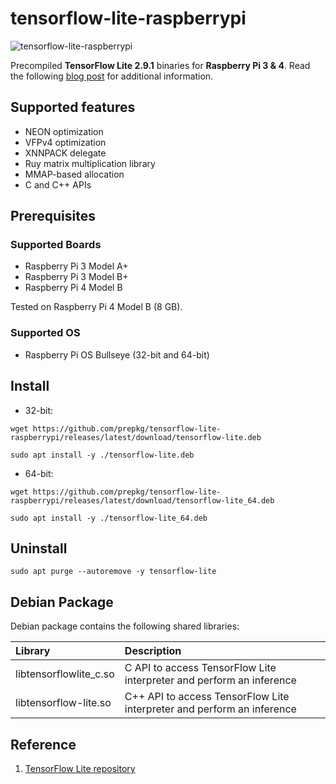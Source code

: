 # tensorflow-lite-raspberrypi

![tensorflow-lite-raspberrypi](https://i.ibb.co/T43zRmZ/tensorflow-lite-raspberrypi.png)

Precompiled **TensorFlow Lite 2.9.1** binaries for **Raspberry Pi 3 & 4**.
Read the following [blog post](https://lindevs.com/install-precompiled-tensorflow-lite-on-raspberry-pi) for additional information.

## Supported features

* NEON optimization
* VFPv4 optimization
* XNNPACK delegate
* Ruy matrix multiplication library
* MMAP-based allocation
* C and C++ APIs

## Prerequisites

### Supported Boards

* Raspberry Pi 3 Model A+
* Raspberry Pi 3 Model B+
* Raspberry Pi 4 Model B

Tested on Raspberry Pi 4 Model B (8 GB).

### Supported OS

* Raspberry Pi OS Bullseye (32-bit and 64-bit)

## Install

* 32-bit:

```shell
wget https://github.com/prepkg/tensorflow-lite-raspberrypi/releases/latest/download/tensorflow-lite.deb
```

```shell
sudo apt install -y ./tensorflow-lite.deb
```

* 64-bit:

```shell
wget https://github.com/prepkg/tensorflow-lite-raspberrypi/releases/latest/download/tensorflow-lite_64.deb
```

```shell
sudo apt install -y ./tensorflow-lite_64.deb
```

## Uninstall

```shell
sudo apt purge --autoremove -y tensorflow-lite
```

## Debian Package

Debian package contains the following shared libraries:

| Library                     | Description                                                            |
|:----------------------------|:-----------------------------------------------------------------------|
| libtensorflowlite_c.so      | C API to access TensorFlow Lite interpreter and perform an inference   |
| libtensorflow-lite.so       | C++ API to access TensorFlow Lite interpreter and perform an inference |

## Reference

1. [TensorFlow Lite repository](https://github.com/tensorflow/tensorflow/tree/master/tensorflow/lite)
